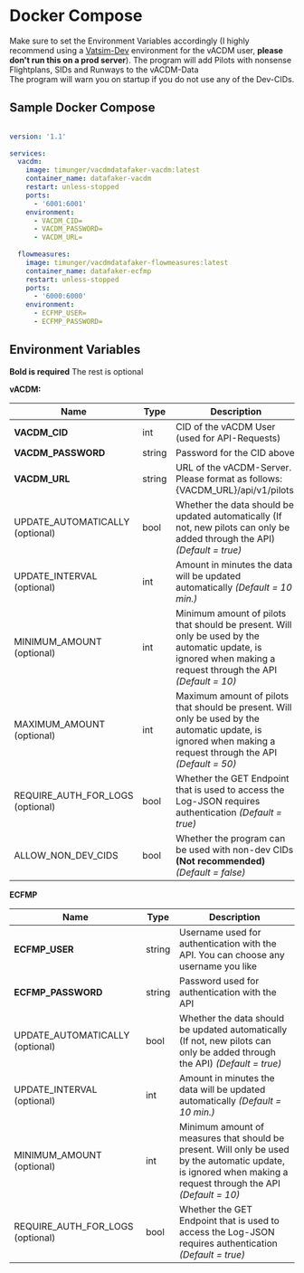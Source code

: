 # Docker Compose

Make sure to set the Environment Variables accordingly 
(I highly recommend using a [Vatsim-Dev](https://vatsim.dev/services/connect/sandbox/) environment for the vACDM user, **please don't run this on a prod server**). The program will add Pilots with nonsense Flightplans, SIDs and Runways to the vACDM-Data\
The program will warn you on startup if you do not use any of the Dev-CIDs. 

## Sample Docker Compose

```yaml

version: '1.1'
  
services:
  vacdm:
    image: timunger/vacdmdatafaker-vacdm:latest
    container_name: datafaker-vacdm
    restart: unless-stopped
    ports: 
      - '6001:6001'
    environment:
      - VACDM_CID=
      - VACDM_PASSWORD=
      - VACDM_URL=
        
  flowmeasures:
    image: timunger/vacdmdatafaker-flowmeasures:latest
    container_name: datafaker-ecfmp
    restart: unless-stopped
    ports: 
      - '6000:6000'
    environment:
      - ECFMP_USER=
      - ECFMP_PASSWORD=
```

## Environment Variables

**Bold is required** The rest is optional

**vACDM:**

| Name                            | Type   | Description                                                                                                                                                 |
| ---------                       |-----   | -----------                                                                                                                                                 |
| **VACDM_CID**                  | int    | CID of the vACDM User (used for API-Requests)                                                                                                               |
| **VACDM_PASSWORD**            | string | Password for the CID above                                                                                                                                  |
| **VACDM_URL**                  | string | URL of the vACDM-Server. Please format as follows: {VACDM_URL}/api/v1/pilots.                                                                               |
| UPDATE_AUTOMATICALLY (optional) | bool   | Whether the data should be updated automatically (If not, new pilots can only be added through the API)  *(Default = true)*                                   |
| UPDATE_INTERVAL (optional)      | int    | Amount in minutes the data will be updated automatically *(Default = 10 min.)*                                                                               |
| MINIMUM_AMOUNT (optional)       | int    | Minimum amount of pilots that should be present. Will only be used by the automatic update, is ignored when making a request through the API *(Default = 10)* |
| MAXIMUM_AMOUNT (optional)       | int    | Maximum amount of pilots that should be present. Will only be used by the automatic update, is ignored when making a request through the API *(Default = 50)* |
| REQUIRE_AUTH_FOR_LOGS (optional)| bool   | Whether the GET Endpoint that is used to access the Log-JSON requires authentication *(Default = true)*                                                      |
| ALLOW_NON_DEV_CIDS              | bool   | Whether the program can be used with non-dev CIDs **(Not recommended)** *(Default = false)*                                                                 |

**ECFMP**

| **Name**                       | **Type**   | **Description**                                                                                                                                            |
| ---------                       |-----        | -----------                                                                                                                                                 |
| **ECFMP_USER**                | string       | Username used for authentication with the API. You can choose any username you like                                                                         |
| **ECFMP_PASSWORD**            | string      | Password used for authentication with the API                                                                                                               |
| UPDATE_AUTOMATICALLY (optional) | bool        | Whether the data should be updated automatically (If not, new pilots can only be added through the API) *(Default = true)*                                   |
| UPDATE_INTERVAL (optional)      | int         | Amount in minutes the data will be updated automatically *(Default = 10 min.)*                                                                               |
| MINIMUM_AMOUNT (optional)       | int         | Minimum amount of measures that should be present. Will only be used by the automatic update, is ignored when making a request through the API *(Default = 10)* |
| REQUIRE_AUTH_FOR_LOGS (optional)| bool        | Whether the GET Endpoint that is used to access the Log-JSON requires authentication *(Default = true)*                                                       |